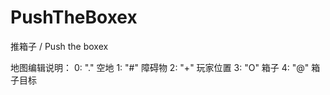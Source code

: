 # PushTheBoxex
推箱子 / Push the boxex


地图编辑说明：
 0: "." 空地
 1: "#" 障碍物
 2: "+" 玩家位置
 3: "O" 箱子
 4: "@" 箱子目标
